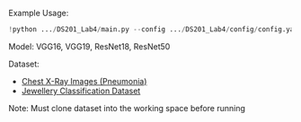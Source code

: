 Example Usage:

```python
!python .../DS201_Lab4/main.py --config .../DS201_Lab4/config/config.yaml
```

Model: VGG16, VGG19, ResNet18, ResNet50 

Dataset: 
- [Chest X-Ray Images (Pneumonia)](https://www.kaggle.com/datasets/paultimothymooney/chest-xray-pneumonia)
- [Jewellery Classification Dataset](https://github.com/princesegzy01/Jewellery-Classification)

Note: Must clone dataset into the working space before running
